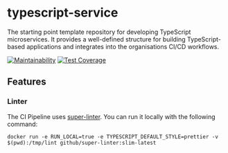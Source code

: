 # typescript-service

The starting point template repository for developing TypeScript microservices. It provides a well-defined structure for building TypeScript-based applications and integrates into the organisations CI/CD workflows.

[![Maintainability](https://api.codeclimate.com/v1/badges/7f1efd504c8530d6d5b7/maintainability)](https://codeclimate.com/github/TogetherCrew/typescript-service/maintainability)
[![Test Coverage](https://api.codeclimate.com/v1/badges/7f1efd504c8530d6d5b7/test_coverage)](https://codeclimate.com/github/TogetherCrew/typescript-service/test_coverage)

## Features

### Linter

The CI Pipeline uses [super-linter](https://github.com/super-linter/super-linter). You can run it locally with the following command:

```
docker run -e RUN_LOCAL=true -e TYPESCRIPT_DEFAULT_STYLE=prettier -v $(pwd):/tmp/lint github/super-linter:slim-latest
```